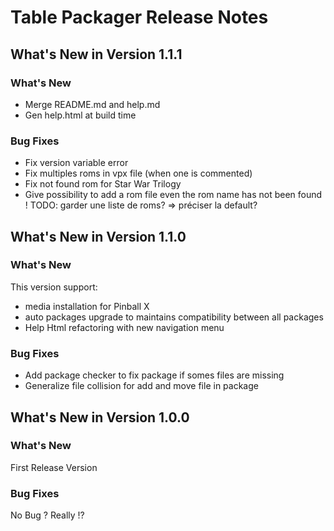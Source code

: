# Table Packager Release Notes

## What's New in Version 1.1.1

### What's New
- Merge README.md and help.md
- Gen help.html at build time

### Bug Fixes
- Fix version variable error
- Fix multiples roms in vpx file (when one is commented)
- Fix not found rom for Star War Trilogy
- Give possibility to add a rom file even the rom name has not been found
! TODO: garder une liste de roms? => préciser la default?



## What's New in Version 1.1.0
### What's New
This version support:
- media installation for Pinball X
- auto packages upgrade to maintains compatibility between all packages
- Help Html refactoring with new navigation menu

### Bug Fixes
* Add package checker to fix package if somes files are missing
* Generalize file collision for add and move file in package

## What's New in Version 1.0.0

### What's New
First Release Version

### Bug Fixes
No Bug ? Really !?